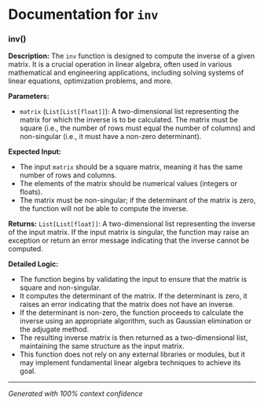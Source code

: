 # Documentation for `inv`

### inv()

**Description:**
The `inv` function is designed to compute the inverse of a given matrix. It is a crucial operation in linear algebra, often used in various mathematical and engineering applications, including solving systems of linear equations, optimization problems, and more.

**Parameters:**
- `matrix` (`List[List[float]]`): A two-dimensional list representing the matrix for which the inverse is to be calculated. The matrix must be square (i.e., the number of rows must equal the number of columns) and non-singular (i.e., it must have a non-zero determinant).

**Expected Input:**
- The input `matrix` should be a square matrix, meaning it has the same number of rows and columns.
- The elements of the matrix should be numerical values (integers or floats).
- The matrix must be non-singular; if the determinant of the matrix is zero, the function will not be able to compute the inverse.

**Returns:**
`List[List[float]]`: A two-dimensional list representing the inverse of the input matrix. If the input matrix is singular, the function may raise an exception or return an error message indicating that the inverse cannot be computed.

**Detailed Logic:**
- The function begins by validating the input to ensure that the matrix is square and non-singular.
- It computes the determinant of the matrix. If the determinant is zero, it raises an error indicating that the matrix does not have an inverse.
- If the determinant is non-zero, the function proceeds to calculate the inverse using an appropriate algorithm, such as Gaussian elimination or the adjugate method.
- The resulting inverse matrix is then returned as a two-dimensional list, maintaining the same structure as the input matrix.
- This function does not rely on any external libraries or modules, but it may implement fundamental linear algebra techniques to achieve its goal.

---
*Generated with 100% context confidence*
